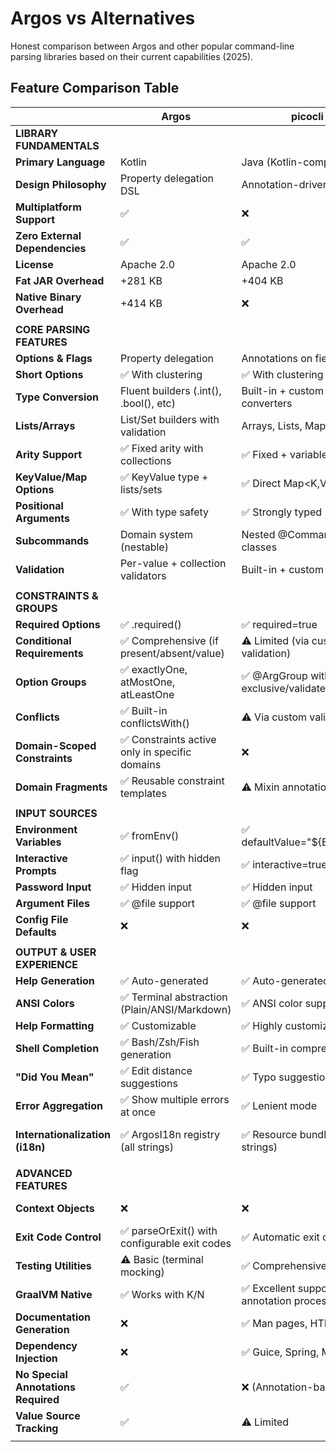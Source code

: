 # Argos vs Alternatives

Honest comparison between Argos and other popular command-line parsing libraries based on their current capabilities (2025).

## Feature Comparison Table

| | Argos | picocli | Clikt |
|---------|-------|---------|-------|
| **LIBRARY FUNDAMENTALS** | | | |
| **Primary Language** | Kotlin | Java (Kotlin-compatible) | Kotlin |
| **Design Philosophy** | Property delegation DSL | Annotation-driven | Command class + property delegation |
| **Multiplatform Support** | ✅ | ❌ | ✅ |
| **Zero External Dependencies** | ✅ | ✅ | ❌ (markdown dependency) |
| **License** | Apache 2.0 | Apache 2.0 | Apache 2.0 |
| **Fat JAR Overhead** | +281 KB | +404 KB | +10,140 KB |
| **Native Binary Overhead** | +414 KB | ❌ | +2,440 KB |
| | | | |
| **CORE PARSING FEATURES** | | | |
| **Options & Flags** | Property delegation | Annotations on fields | Property delegation |
| **Short Options** | ✅ With clustering | ✅ With clustering | ✅ With clustering |
| **Type Conversion** | Fluent builders (.int(), .bool(), etc) | Built-in + custom converters | Extension functions |
| **Lists/Arrays** | List/Set builders with validation | Arrays, Lists, Maps | Counted/multiple values |
| **Arity Support** | ✅ Fixed arity with collections | ✅ Fixed + variable arity | ✅ Fixed + variable arity |
| **KeyValue/Map Options** | ✅ KeyValue type + lists/sets | ✅ Direct Map<K,V> support | ✅ associate() function |
| **Positional Arguments** | ✅ With type safety | ✅ Strongly typed | ✅ With type safety |
| **Subcommands** | Domain system (nestable) | Nested @Command classes | CliktCommand inheritance |
| **Validation** | Per-value + collection validators | Built-in + custom | Lambda-based validators |
| | | | |
| **CONSTRAINTS & GROUPS** | | | |
| **Required Options** | ✅ .required() | ✅ required=true | ✅ .required() |
| **Conditional Requirements** | ✅ Comprehensive (if present/absent/value) | ⚠️ Limited (via custom validation) | ⚠️ Limited (manual validation) |
| **Option Groups** | ✅ exactlyOne, atMostOne, atLeastOne | ✅ @ArgGroup with exclusive/validate | ✅ mutuallyExclusiveOptions, cooccurringOptions |
| **Conflicts** | ✅ Built-in conflictsWith() | ⚠️ Via custom validation | ⚠️ Manual validation |
| **Domain-Scoped Constraints** | ✅ Constraints active only in specific domains | ❌ | ❌ |
| **Domain Fragments** | ✅ Reusable constraint templates | ⚠️ Mixin annotations | ❌ |
| | | | |
| **INPUT SOURCES** | | | |
| **Environment Variables** | ✅ fromEnv() | ✅ defaultValue="${ENV_VAR}" | ✅ envvar() |
| **Interactive Prompts** | ✅ input() with hidden flag | ✅ interactive=true | ✅ prompt() for any type |
| **Password Input** | ✅ Hidden input | ✅ Hidden input | ✅ Hidden input |
| **Argument Files** | ✅ @file support | ✅ @file support | ✅ File-based arguments |
| **Config File Defaults** | ❌ | ❌ | ✅ ValueSource (properties, JSON, etc.) |
| | | | |
| **OUTPUT & USER EXPERIENCE** | | | |
| **Help Generation** | ✅ Auto-generated | ✅ Auto-generated | ✅ Auto-generated |
| **ANSI Colors** | ✅ Terminal abstraction (Plain/ANSI/Markdown) | ✅ ANSI color support | ✅ Color-aware output |
| **Help Formatting** | ✅ Customizable | ✅ Highly customizable | ✅ Customizable |
| **Shell Completion** | ✅ Bash/Zsh/Fish generation | ✅ Built-in comprehensive | ✅ Bash/Zsh/Fish |
| **"Did You Mean"** | ✅ Edit distance suggestions | ✅ Typo suggestions | ✅ Suggestion engine |
| **Error Aggregation** | ✅ Show multiple errors at once | ✅ Lenient mode | ✅ MultiUsageError |
| **Internationalization (i18n)** | ✅ ArgosI18n registry (all strings) | ✅ Resource bundles (all strings) | ⚠️ Localization interface (framework strings only, not user help text) |
| | | | |
| **ADVANCED FEATURES** | | | |
| **Context Objects** | ❌ | ❌ | ✅ Context sharing in command hierarchy |
| **Exit Code Control** | ✅ parseOrExit() with configurable exit codes | ✅ Automatic exit codes | ✅ ProgramResult exceptions |
| **Testing Utilities** | ⚠️ Basic (terminal mocking) | ✅ Comprehensive test API | ✅ Built-in test framework |
| **GraalVM Native** | ✅ Works with K/N | ✅ Excellent support + annotation processor | ✅ Works well |
| **Documentation Generation** | ❌ | ✅ Man pages, HTML, PDF | ❌ |
| **Dependency Injection** | ❌ | ✅ Guice, Spring, Micronaut | ❌ |
| **No Special Annotations Required** | ✅ | ❌ (Annotation-based) | ✅ |
| **Value Source Tracking** | ✅ | ⚠️ Limited | ⚠️ Limited |
| | | | |